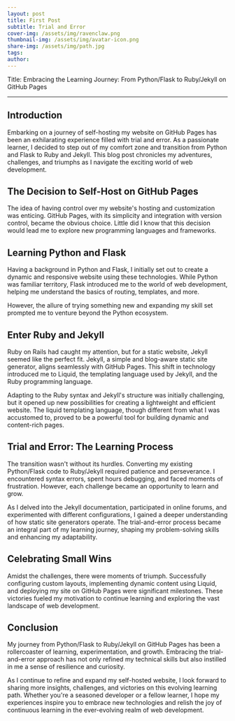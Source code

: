 ```yaml
---
layout: post
title: First Post
subtitle: Trial and Error
cover-img: /assets/img/ravenclaw.png
thumbnail-img: /assets/img/avatar-icon.png
share-img: /assets/img/path.jpg
tags: 
author: 
---
```


Title: Embracing the Learning Journey: From Python/Flask to Ruby/Jekyll on GitHub Pages

---

## Introduction

Embarking on a journey of self-hosting my website on GitHub Pages has been an exhilarating experience filled with trial and error. As a passionate learner, I decided to step out of my comfort zone and transition from Python and Flask to Ruby and Jekyll. This blog post chronicles my adventures, challenges, and triumphs as I navigate the exciting world of web development.

## The Decision to Self-Host on GitHub Pages

The idea of having control over my website's hosting and customization was enticing. GitHub Pages, with its simplicity and integration with version control, became the obvious choice. Little did I know that this decision would lead me to explore new programming languages and frameworks.

## Learning Python and Flask

Having a background in Python and Flask, I initially set out to create a dynamic and responsive website using these technologies. While Python was familiar territory, Flask introduced me to the world of web development, helping me understand the basics of routing, templates, and more.

However, the allure of trying something new and expanding my skill set prompted me to venture beyond the Python ecosystem.

## Enter Ruby and Jekyll

Ruby on Rails had caught my attention, but for a static website, Jekyll seemed like the perfect fit. Jekyll, a simple and blog-aware static site generator, aligns seamlessly with GitHub Pages. This shift in technology introduced me to Liquid, the templating language used by Jekyll, and the Ruby programming language.

Adapting to the Ruby syntax and Jekyll's structure was initially challenging, but it opened up new possibilities for creating a lightweight and efficient website. The liquid templating language, though different from what I was accustomed to, proved to be a powerful tool for building dynamic and content-rich pages.

## Trial and Error: The Learning Process

The transition wasn't without its hurdles. Converting my existing Python/Flask code to Ruby/Jekyll required patience and perseverance. I encountered syntax errors, spent hours debugging, and faced moments of frustration. However, each challenge became an opportunity to learn and grow.

As I delved into the Jekyll documentation, participated in online forums, and experimented with different configurations, I gained a deeper understanding of how static site generators operate. The trial-and-error process became an integral part of my learning journey, shaping my problem-solving skills and enhancing my adaptability.

## Celebrating Small Wins

Amidst the challenges, there were moments of triumph. Successfully configuring custom layouts, implementing dynamic content using Liquid, and deploying my site on GitHub Pages were significant milestones. These victories fueled my motivation to continue learning and exploring the vast landscape of web development.

## Conclusion

My journey from Python/Flask to Ruby/Jekyll on GitHub Pages has been a rollercoaster of learning, experimentation, and growth. Embracing the trial-and-error approach has not only refined my technical skills but also instilled in me a sense of resilience and curiosity.

As I continue to refine and expand my self-hosted website, I look forward to sharing more insights, challenges, and victories on this evolving learning path. Whether you're a seasoned developer or a fellow learner, I hope my experiences inspire you to embrace new technologies and relish the joy of continuous learning in the ever-evolving realm of web development.